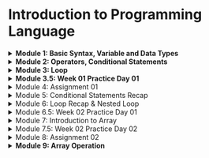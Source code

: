 # Introduction to Programming Language

<details>
<summary> <b> Module 1: Basic Syntax, Variable and Data Types </b> </summary>

We will be start our programming journey with C programming language.

- In 1972, Dennis Ritchie at Bell Labs developed C programming language. 

### What is header file?
A header file is like a calculator through which we can calculate anything. In C programming language, we can use header file to use any function.

<details>
<summary>First C Program</summary>

```c
#include <stdio.h>

int main() {
    printf("Hello World");
    return 0;
}
```
</details>

- Run Windows PowerShell Terminal

```terminal
gcc 01_Hello_World.c -o 01_Hello_World
./01_Hello_World
```

- Output

```terminal
Hello World
```

stdio.h -> standard input output header file
std -> standard
io -> input output

<details>
<summary> Two types of function in C programming language </summary>

```
1. User defined function
2. Library function
```

| main function         | printf function                     |
| --------------------- | ----------------------------------- |
| User defined function | Library function/ built in function |

</details>

In C programming language, we can use printf function to print anything on the screen.

```c
    printf("Hello World");
```

<details>

<summary>  How to comment in C programming language? </summary>
1. 
```c
    // This is a single line comment
    /* This is a multi line comment */
```

</details>

<details>
<summary> Now we will learn about some special characters in C programming language. </summary>

```
/n -> new line
/t -> tab
\\ -> backslash
\" -> double quote
\' -> single quote
```

```c
    printf("Hello World\n");
    printf("Hello\tWorld\n");
    printf("Hello\\World\n");
    printf("Hello\"World\n");
    printf("Hello\'World\n");
```
Output:
```terminal
Hello World
Hello   World
Hello\World
Hello"World
Hello'World
```

</details>

Also we cannot print percentage sign using printf function. To print percentage sign, we have to use double percentage sign.

```c
    printf("Hello %% World");
```

<details>
<summary>Variables and Data Types </summary>

### What is variable?

- Variable is a container which can store data.

### What is data type?

- Data type is a type of data which can be stored in a variable.

Now we will learn about some data types in C programming language.

| Data Type | Size (in bytes) | Format Specifier | Example |
| --------- | --------------- | ---------------- | ------- |
| int       | 4               | %d               | 10      |
| float     | 4               | %f               | 10.5    |
| char      | 1               | %c               | 'A'     |

Now we will learn about bool data type. To use bool data type, we have to use stdbool.h header file.

```c
#include <stdio.h>
#include <stdbool.h>

int main() {
    bool x = true;
    printf("%d", x);
    return 0;
}
```

Output:
```terminal
1
```

Here are some rules to declare a variable in C programming language.

1. Variable names must begin with a letter or underscore.

:white_check_mark: ridoy
:white_check_mark: _ridoy
:x: 123ridoy
:x: @ridoy

2. Variable name must contain letter, digits or underscore.

:white_check_mark: ridoy123
:white_check_mark: ridoy_123
:x: ridoy 123
:x: ridoy,programmer

3. Keywords cannot be used as variable name.

:x: int
:x: float
:x: char

 
<b> [ Look carefully ] </b>

```c
#include<stdio.h>
int main()
{
    int radius = 10, height = 20;
    float pi = 3.1416;
    char name = 'A';
    char test = 'Hello World';
    printf("Radius = %d\n", radius);
    printf("Height = %d\n", height);
    printf("Pi = %f\n", pi);
    printf("Pi = %.2f\n", pi);
    printf("Pi = %.4f\n", pi);
    printf("Pi = %.6f\n", pi);
    printf("Name = %c\n", name);
    printf("Test = %c\n", test);
    return 0;
}
```

Output:

```terminal
Radius = 10
Height = 20
Pi = 3.141600
Pi = 3.14
Pi = 3.1416
Pi = 3.141600
Name = A
Test = d
```
</details>

<details>
<summary> How to take input in C programming language? </summary>

```c
#include <stdio.h>
int main() 
{
    int x;
    float y, z;
    scanf("%d", &x); //single input
    scanf("%f %f", &y, &z); //multiple input
    printf("%d", x); //single output 
    printf("%f %f", y, z); //multiple output
    return 0;
}
```

scanf function is used to take input in C programming language. 
- &x is used to take input in x variable.
- & is called address of operator.
- &x means address of x variable.
- %d is used to take integer input.

Problem: Your math mark is 80% and physics mark is 90%. Now you have to calculate the average of your math and physics mark. Print the average mark on the screen. Also show individual mark on the screen with percentage sign.

- Method 1:

```c
#include <stdio.h>
int main() 
{
    float math, physics, average;
    scanf("%f%% %f%%", &math, &physics);
    average = (math + physics) / 2;
    printf("Math = %.2f%%\nPhysics = %.2f%%\nAverage = %.2f%%\n", math, physics, average);
    return 0;
}
```

- Method 2:

```c
#include <stdio.h>
int main() 
{
    float math, physics, average;
    char percentage = '%';
    scanf("%f%c %f%c", &math, &percentage, &physics, &percentage);
    average = (math + physics) / 2;
    printf("Math = %.2f%c\nPhysics = %.2f%c\nAverage = %.2f%c\n", math, percentage, physics, percentage, average, percentage);
    return 0;
}
```

</details>

<details>
<summary> Data Types Limitations in C programming language </summary>

1 gb = 1024 mb
1 mb = 1024 kb
1 kb = 1024 byte
1 byte = 8 bits
1 bit = 0 or 1

| Data Type | Size (in bytes) | Format Specifier | Data Limitation |
| --------- | --------------- | ---------------- | --------------- |
| int       | 4               | %d               | -2147483648 to 2147483647 |
| float     | 4               | %f               | 6 decimal places |
| char      | 1               | %c               | 1 character |
| bool      | 1               | %d               | 0 or 1 |
| long long | 8               | %lld             | -9223372036854775808 to 9223372036854775807 |
| double    | 8               | %lf              | 15 decimal places |

```math
 ^n - 1
```
We can use this formula to calculate the data limitation of any data type.

int 4 byte = 32 bits

```math
\begin{align*}
(2^32) - 1 = 4294967295 \\
4294967295 / 2 = 2147483647 \\
\end{align*}
```

- Others way to find the data limitation without using formula.

```c
#include <stdio.h>
#include <limits.h>
#include <float.h>

int main() {
    printf("int = %d to %d\n", INT_MIN, INT_MAX);
    printf("float = %f to %f\n", FLT_MIN, FLT_MAX);
    return 0;
}
```
</details>
</details>


<details>
<summary> <b> Module 2: Operators, Conditional Statements </b> </summary>

<details>
<summary> Operators </summary>

### What is operator?

- Operator is a symbol which is used to perform some operations.

### Types of operators

1. Arithmetic operator
2. Relational operator
3. Logical operator

4. Assignment operator
5. Bitwise operator
6. Increment and decrement operator

### Arithmetic operator

| Operator | Description | Example |
| -------- | ----------- | ------- |
| +        | Addition    | 10 + 5 = 15 |
| -        | Subtraction | 10 - 5 = 5 |
| *        | Multiplication | 10 * 5 = 50 |
| /        | Division | 10 / 5 = 2 |
| %        | Modulus | 10 % 5 = 0 |


### Relational operator

| Operator | Description | Example | Explanation |
| -------- | ----------- | ------- | ----------- |
| ==       | Equal to    | 10 == 5 = false | 10 == 5 means 10 is equal to 5 = false |
| !=       | Not equal to | 10 != 5 = true | 10 != 5 means 10 is not equal to 5 = true |
| >        | Greater than | 10 > 5 = true | 10 > 5 means 10 is greater than 5 = true |
| <        | Less than | 10 < 5 = false | 10 < 5 means 10 is less than 5 = false |
| >=       | Greater than or equal to | 10 >= 5 = true | 10 >= 5 means 10 > 5 or 10 == 5 = true |
| <=       | Less than or equal to | 10 <= 5 = false | 10 <= 5 means 10 < 5 or 10 == 5 = false |

### Logical operator

| Operator | Description | Example |
| -------- | ----------- | ------- |
| &&       | Logical AND | (a>b) && (a>c) |
| \|\|     | Logical OR | (a>b) \|\| (a>c) |
| !        | Logical NOT | !(a>b) |

</details>

<details>
<summary> Conditional Statements </summary>

### What is conditional statement?

- Conditional statement is a statement which is used to perform some operations based on some conditions.

- If Else Statement Syntax:

```c
if(condition) {
    // code
}
else {
    // code
}
```

If Else if Statement Syntax:

```c
if(condition) {
    // code
}
else if(condition) {
    // code
}
else {
    // code
}
```
</details>

<details>
<summary> Nested If Else Statement </summary>

- Nested If Else means If Else inside If Else.

```c
if(condition) {
    if(condition) {
        // code
    }
    else {
        // code
    }
}
else {
    if(condition) {
        // code
    }
    else {
        // code
    }
}
```
</details>
</details>


<details>
<summary> <b> Module 3: Loop </b> </summary>

<details>
<summary> What is loop? </summary>

- Loop is a statement which is used to execute a block of code repeatedly.

### Types of loop

1. For loop
2. While loop
3. Do while loop

</details>

<details>
<summary> For loop </summary>

- For loop is a loop which is used to execute a block of code repeatedly based on some conditions.

- For loop Syntax:

```c
for(initialization; condition; increment/decrement) {
    // code
}
```

Example:

```c
#include <stdio.h>
int main()
{
    for(int i = 1; i <= 10; i = i + 1) {
        printf("Print %d\n", i);
    }
    return 0;
}

```

Now we will be explain this code step by step.

```c
for(int i = 1; i <= 5; i = i + 1) {
    printf("Print %d\n", i);
}
```

| for(int i = 1; | i <= 5;  | i = i + 1)  |
| -------------- | --------  | ---------- |
| initialization | condition | increment  |

For loop works in 3 steps.

|First loop| Second loop | Third loop | Fourth loop | Fifth loop | Sixth loop |
| -------- | ----------- | ---------- | ----------- | ---------- | ---------- |
| 1️⃣ Initialization: int i = 1<br>2️⃣ Condition Check: i <= 5 (true)<br>3️⃣Print: Print 1 | 1️⃣ Increment: i = i + 1 (i = 1 + 1 = 2)<br>2️⃣ Condition Check: i <= 5 (true)<br>3️⃣ Print: Print 2 | 1️⃣ Increment: i = i + 1 (i = 2 + 1 = 3)<br>2️⃣ Condition Check: i <= 5 (true)<br>3️⃣ Print: Print 3 | 1️⃣ Increment: i = i + 1 (i = 3 + 1 = 4)<br>2️⃣ Condition Check: i <= 5 (true)<br>3️⃣ Print: Print 4 | 1️⃣ Increment: i = i + 1 (i = 4 + 1 = 5)<br>2️⃣ Condition Check: i <= 5 (true)<br>3️⃣ Print: Print 5 | 1️⃣ Increment: i = i + 1 (i = 5 + 1 = 6)<br>2️⃣ Condition Check: i <= 5 (false)<br>3️⃣ Exit from the loop |

```terminal
Print 1
Print 2
Print 3
Print 4
Print 5
```
</details>

<details>
<summary> Loop With Condition </summary>

### Write a C program to print all the even and odd numbers numbers from 1 to 10.

| Input | Output |
| ----- | ------ |
|       | 1 - Odd Number<br>2 - Even Number<br>3 - Odd Number<br>4 - Even Number<br>5 - Odd Number<br>6 - Even Number<br>7 - Odd Number<br>8 - Even Number<br>9 - Odd Number<br>10 - Even Number |

```c
#include <stdio.h>
int main()
{
    for(int i = 1; i <= 10; i = i + 1) {
        if(i % 2 == 0) {
            printf("%d - Even Number\n", i);
        }
        else {
            printf("%d - Odd Number\n", i);
        }
    }
    return 0;
}
```

Explanation:

```c

for(int i = 1; i <= 10; i = i + 1) {
    if(i % 2 == 0) {
        printf("%d - Even Number\n", i);
    }
    else {
        printf("%d - Odd Number\n", i);
    }
}
```

|First loop| Second loop | Third loop | Fourth loop | Fifth loop | Sixth loop | Seventh loop | Eighth loop | Ninth loop | Tenth loop |
| -------- | ----------- | ---------- | ----------- | ---------- | ---------- | ------------ | ----------- | ---------- | ---------- |
| 1️⃣ Initialization: int i=1<br>2️⃣ Condition Check: i<=10(true)<br>3️⃣ Condition Check: i%2==0(false)<br>4️⃣ Print: Print 1 - Odd Number | 1️⃣ Increment: i=i+1 (i=1+1= 2)<br>2️⃣ Condition Check: i<=10(true)<br>3️⃣ Condition Check: i%2==0(true)<br>4️⃣ Print: Print 2 - Even Number | 1️⃣ Increment: i=i+1 (i=2+1= 3)<br>2️⃣ Condition Check: i<=10(true)<br>3️⃣ Condition Check: i%2==0(false)<br>4️⃣ Print: Print 3 - Odd Number | 1️⃣ Increment: i=i+1 (i=3+1= 4)<br>2️⃣ Condition Check: i<=10(true)<br>3️⃣ Condition Check: i%2==0(true)<br>4️⃣ Print: Print 4 - Even Number | 1️⃣ Increment: i=i+1 (i=4+1= 5)<br>2️⃣ Condition Check: i<=10(true)<br>3️⃣ Condition Check: i%2==0(false)<br>4️⃣ Print: Print 5 - Odd Number | 1️⃣ Increment: i=i+1 (i=5+1= 6)<br>2️⃣ Condition Check: i<=10(true)<br>3️⃣ Condition Check: i%2==0(true)<br>4️⃣ Print: Print 6 - Even Number | 1️⃣ Increment: i=i+1 (i=6+1= 7)<br>2️⃣ Condition Check: i<=10(true)<br>3️⃣ Condition Check: i%2==0(false)<br>4️⃣ Print: Print 7 - Odd Number | 1️⃣ Increment: i=i+1 (i=7+1= 8)<br>2️⃣ Condition Check: i<=10(true)<br>3️⃣ Condition Check: i%2==0(true)<br>4️⃣ Print: Print 8 - Even Number | 1️⃣ Increment: i=i+1 (i=8+1= 9)<br>2️⃣ Condition Check: i<=10(true)<br>3️⃣ Condition Check: i%2==0(false)<br>4️⃣ Print: Print 9 - Odd Number | 1️⃣ Increment: i=i+1 (i=9+1= 10)<br>2️⃣ Condition Check: i<=10(true)<br>3️⃣ Condition Check: i%2==0(true)<br>4️⃣ Print: Print 10 - Even Number |

</details>

<details>
<summary> Break Statement </summary>

- Break statement is used to exit from the loop.

Examples: ( Check the difference between these two codes )

```c
#include <stdio.h>

int main()
{
    for(int i = 1; i <= 5; i = i + 1) {
        if(i == 3) {
            break;
        }
        printf("%d\n", i);
    }
    return 0;
}
```

Output:

```terminal
1
2
```

```c
#include <stdio.h>

int main()
{
    for(int i = 1; i <= 5; i = i + 1) {
        printf("%d\n", i);
        if(i == 3) {
            break;
        }
    }
    return 0;
}
```

Output:

```terminal
1
2
3
```
</details>

<details>
<summary> Continue Statement </summary>

- Continue statement is used to skip the current iteration.

Example:

```c
#include <stdio.h>

int main()
{
    for(int i = 1; i <= 5; i = i + 1) {
        if(i == 3) {
            continue;
        }
        printf("%d\n", i);
    }
    return 0;
}
```

Output:

```terminal
1
2
4
5
```
</details>

<details>
<summary> While loop </summary>

- While loop is a loop which is used to execute a block of code repeatedly based on some conditions.

- While loop Syntax:

```c
while(condition) {
    //code
}
```

Example:

```c
#include <stdio.h>

int main()
{
    int i = 1;
    while(i <= 5) {
        printf("%d\n", i);
        i = i + 1;
    }
    return 0;
}
```

Output:

```terminal
1
2
3
4
5
```

|while(i <= 5)| i = i + 1 |printf("%d\n", i)|
|-------------|-----------|------------------|
|condition check|increment|print|

|First loop| Second loop | Third loop | Fourth loop | Fifth loop | Sixth loop |
| -------- | ----------- | ---------- | ----------- | ---------- | ---------- |
| 1️⃣ Condition Check: i <= 5 (true)<br>2️⃣ Print: 1 | 1️⃣ Increment: i = i + 1 (i = 1 + 1 = 2)<br>2️⃣ Condition Check: i <= 5 (true)<br>3️⃣ Print: 2 | 1️⃣ Increment: i = i + 1 (i = 2 + 1 = 3)<br>2️⃣ Condition Check: i <= 5 (true)<br>3️⃣ Print: 3 | 1️⃣ Increment: i = i + 1 (i = 3 + 1 = 4)<br>2️⃣ Condition Check: i <= 5 (true)<br>3️⃣ Print: 4 | 1️⃣ Increment: i = i + 1 (i = 4 + 1 = 5)<br>2️⃣ Condition Check: i <= 5 (true)<br>3️⃣ Print: 5 | 1️⃣ Increment: i = i + 1 (i = 5 + 1 = 6)<br>2️⃣ Condition Check: i <= 5 (false)<br>3️⃣ Exit from the loop |

</details>

<details>
<summary> Do while loop </summary>

- Do while loop is a loop which is used to execute a block of code repeatedly based on some conditions.

- Do while loop Syntax:

```c
do {
    //code
} while(condition);
```

Example:

```c
#include <stdio.h>

int main()
{
    int i = 1;
    do {
        printf("%d\n", i);
        i = i + 1;
    } while(i <= 5);
    return 0;
}
```

Output:

```terminal
1
2
3
4
5
```
| First loop | Second loop | Third loop | Fourth loop | Fifth loop | Sixth loop |
| ---------- | ----------- | ---------- | ----------- | ---------- | ---------- |
| 1️⃣ Print: 1<br>2️⃣ Increment: i = i + 1 (i = 1 + 1 = 2)<br>3️⃣ Condition Check: i <= 5 (true) | 1️⃣ Print: 2<br>2️⃣ Increment: i = i + 1 (i = 2 + 1 = 3)<br>3️⃣ Condition Check: i <= 5 (true) | 1️⃣ Print: 3<br>2️⃣ Increment: i = i + 1 (i = 3 + 1 = 4)<br>3️⃣ Condition Check: i <= 5 (true) | 1️⃣ Print: 4<br>2️⃣ Increment: i = i + 1 (i = 4 + 1 = 5)<br>3️⃣ Condition Check: i <= 5 (true) | 1️⃣ Print: 5<br>2️⃣ Increment: i = i + 1 (i = 5 + 1 = 6)<br>3️⃣ Condition Check: i <= 5 (false) | 1️⃣ Exit from the loop |

</details>
</details>

<details>
<summary> <b> Module 3.5: Week 01 Practice Day 01 </b> </summary>

<details>
<summary> I Love Practice </summary>

I know that you're loving practice days! So this task is for you. You need to print "<b>I Love Practice</b>" without the quotation marks. I know that you can do it!

<b> Input Format </b>

- There is no input in this problem

<b> Output Format </b>

- Output "I Love Practice"

Sample Output 0

```terminal
I Love Practice
```
</details>

<details>
<summary> Sum of Two Numbers </summary>

Take two integers <b>A</b> and <b>B</b> as input and output their summation.

<b>Input Format</b>

- You will be given A and B separated by a space.

<b> Constraints </b>

1. -10^9 <= A,B <= 10^9

<b>Output Format</b>

- Output their summation

<b>Sample Input 0</b>

```terminal
2 3
```

<b>Sample Output 0</b>

```terminal
5
```

<b>Sample Input 1</b>

```terminal
-10 5
```

<b>Sample Output 1</b>

```terminal
-5
```
</details>

<details>
<summary> N Times </summary>

I know and you also know that you love practice day so much. So this task is for you. You will be given a positive integer <b>N</b>, you need to print "<b>I Love Practice</b>" N times.

Here positive integer means those integers that are greater than 0.

<b>Input Format</b>

- You will be given a positive integer <b>N</b>.

<b>Constraints</b>

- 1 <= N <= 1000

<b>Output Format</b>

- Output "I Love Practice" N times. Don't forget to put a new line after every line.

Sample Input 0

```terminal
5
```

Sample Output 0

```terminal
I Love Practice
I Love Practice
I Love Practice
I Love Practice
I Love Practice
```
</details>

<details>
<summary> Variable </summary>

You've learned about variables, right? Now its time to practice them. You need to take an integer A, a very big integer B, a floating value C and a character D as input and output them serially.

<b>Input Format</b>

- First line will contain A
- Second line will contain B
- Third line will contain C
- Fourth line will contain D

<b>Constraints</b>

1. -10^9 <= A <= 10^9
2. -10^18 <= B <= 10^18
3. -10^9 <= C <= 10^9

<b>Output Format</b>

- Output them serially and put a new line after each value. Output the floating value 2 points after decimal.

<b>Sample Input 0</b>
    
```terminal
100
1234567891234567
23.5675
A
```

<b>Sample Output 0</b>

```terminal
100
1234567891234567
23.57
A
```

<detais>
<summary> Divisible By 5 or Not </summary>

You will be given a positive integer <b>N</b>, you need to print from <b>1</b> to <b>N</b> and besides the value, print <b>Yes</b> or <b>No</b>. Print <b>Yes</b> if the value is divisible by 5 and print <b>No</b> otherwise.

<b>Input Format</b>

- Input will contain a positive integer N.

<b>Constraints</b>

1. 1 <= N <= 1000

<b>Output Format</b>

- Output as mentioned in the question. See the sample input output for more clarifications. Put a new line after every line.

<b>Sample Input 0</b>

```terminal
10
```
<b> Sample Output 0 </b>

```terminal
1 No
2 No
3 No
4 No
5 Yes
6 No
7 No
8 No
9 No
10 Yes
```

<b>Sample Input 1</b>

```terminal
5
```

<b>Sample Output 1</b>

```terminal
1 No
2 No
3 No
4 No
5 Yes
```
</details>

<detais>
<summary> Input Output Stream & Buffer </summary>

- Input stream is a stream which is used to take input from the user. Also known as standard input stream.

Here is the syntax of input stream:

```c
scanf("%d", &x);
```

- Output stream is a stream which is used to print output on the screen. Also known as standard output stream.

Here is the syntax of output stream:

```c
printf("%d", x);
```

- Buffer is a temporary storage area which is used to store data temporarily.
</details>

<details>
<summary> Module 4: Assignment 01 </summary>

<details>
<summary> Problem 1: Print It </summary>

Welcome to the "Panta Vat" assignment. In this task you just need to print the following lines as it is.

```terminal
Hello, world! I am learning C programming language. ^_^

Programming is fun and challenging. /\/\/\

I want to give my 100% dedication to learn!	I will succeed one day.
```
<b>Note</b>: Here you will see 4 spaces in the last line which is a tab, you need to print a tab there.

<b>Input Format</b>

- There is no input

<b>Output Format</b>

- Output the lines.

<b>Sample Output 0</b>

```terminal
Hello, world! I am learning C programming language. ^_^
Programming is fun and challenging. /\/\/\
I want to give my 100% dedication to learn!    I will succeed one day.
```

</details>

<details>
<summary> Problem 2: Multiply </summary>

You will be given two integers <b>A</b> and <b>B</b>. You need to give output their multiplication.

<b>Input Format</b>

- Input will contain <b>A</b> and <b>B</b>

<b>Constraints</b>

- -10^9 <= A,B <= 10^9

<b>Output Format</b>

- Output their multiplication

<b>Sample Input 0</b>

```terminal
10 50
```

<b>Sample Output 0</b>

```terminal
500
```
</details>

<details>
<summary> Problem 3: Divisible</summary>

You will be given a non-negative integer <b>N</b>, you need to tell if this number is divisible by 3 or not. If it is divisible by 3 output <b>"YES"</b> otherwise output <b>"NO"</b> without the quotation mark.

<b>Input Format</b>

- Input will contain <b>N</b>

<b>Constraints</b>

- 0 <= N <= 10^9

<b>Output Format</b>

Output "<b>YES</b>" or "<b>NO</b>" without the quotation mark according to the question.

<b>Sample Input 0</b>

```terminal
33
```

<b>Sample Output 0</b>

```terminal
YES
```

</details>

<details>
<summary> Problem 4: Divisible By Two Numbers </summary>

You will be given a non-negative integer N, you need to print all numbers from 1 to N that are divisible by both 3 and 7.

<b> Input Format </b>

- Input will contain N.

<b>Constraints</b>

- 21 <= N <= 10000

<b>Output Format</b>

- Output all numbers from 1 to N that are divisible by both 3 and 7. Don't forget to print a new line after every number.

<b>Sample Input 0</b>

```terminal
30
```

<b>Sample Output 0</b>

```terminal
21
```

</details>

<details>
<summary> Problem 5: Shopping </summary>

<b>Alisa</b> and you have gone out for shopping, and Alisa wants to buy a new pair of <b>shoes</b> for Eid. She has enough money to buy anything. However, Alisa will only buy shoes if you also buy a pair. And you will buy a pair of shoes if you can buy a Punjabi. That means, everything is depending on the Punjabi.

You have decided that you will buy a <b>Punjabi</b> only if you have more than <b>1000</b> Taka. After purchasing the Punjabi the amount of your money will be reduced by 1000. Suppose you have 1600 taka with you, after buying the Punjabi you will have 600 taka left with you.

Then you will only buy shoes if you have <b>500</b> Taka or more left with you. That means, if you can't buy your Punjabi you can't buy shoes.

Now if I inform you the amount <b>N</b> Taka that your mother will give you, can you tell me what will happen next?

- If you buy a punjabi print "<b>I will buy Punjabi</b>".

- If you buy a pair of shoes print "<b>I will buy new shoes</b>"

- If Alisa buy a pair of shoes print "<b>Alisa will buy new shoes</b>"

- If no one can buy anything print "<b>Bad luck!</b>"

<b>Note</b>: Don't forget to print new line after every line you print.

<b>Input Format</b>

- Input will contain a non-negative integer N.

<b>Constraints</b>

- 1 <= N <= 2^31

<b>Output Format</b>

- Output the events that will happen as asked in the question.

<b>Sample Input 0</b>
```terminal
1000
```

<b>Sample Output 0</b>

```terminal
Bad luck!
```

<b>Sample Input 1</b>

```terminal
1450
```

<b>Sample Output 1</b>

```terminal
I will buy Punjabi
```

<b>Sample Input 2</b>

```terminal
1500
```

<b>Sample Output 2</b>

```terminal
I will buy Punjabi
I will buy new shoes
Alisa will buy new shoes
```

</details>
</details>

<details>
<summary> Module 5: Conditional Statements Recap </summary> 

<details>
<summary> Practice Problems</summary> 

1. [I. Welcome for you with Conditions ](https://codeforces.com/group/MWSDmqGsZm/contest/219158/problem/I) 

2. [J. Multiples](https://codeforces.com/group/MWSDmqGsZm/contest/219158/problem/J) 

3. [N. Char](https://codeforces.com/group/MWSDmqGsZm/contest/219158/problem/N) 

4. [P. First digit !](https://codeforces.com/group/MWSDmqGsZm/contest/219158/problem/P) 

5. [M. Capital or Small or Digit](https://codeforces.com/group/MWSDmqGsZm/contest/219158/problem/M) 

6. [K. Max and Min](https://codeforces.com/group/MWSDmqGsZm/contest/219158/problem/K)

7. [V. Comparison](https://codeforces.com/group/MWSDmqGsZm/contest/219158/problem/V)

8. [R. Age in Days](https://codeforces.com/group/MWSDmqGsZm/contest/219158/problem/R)

9. [S. Sum of Consecutive Odd Numbers](https://codeforces.com/group/MWSDmqGsZm/contest/219158/problem/S)

</details>
</details>

<details>
<summary> Module 6: Loop Recap & Nested Loop </summary>

<details>
<summary> Practice Problems </summary>

1. [B. Even Numbers](https://codeforces.com/group/MWSDmqGsZm/contest/219432/problem/B)
2. [C. Even, Odd, Positive and Negative](https://codeforces.com/group/MWSDmqGsZm/contest/219432/problem/C)
3. [D. Fixed Password (EOF)](https://codeforces.com/group/MWSDmqGsZm/contest/219432/problem/D) 
4. [E. Max](https://codeforces.com/group/MWSDmqGsZm/contest/219432/problem/E)
5. [F. Multiplication table](https://codeforces.com/group/MWSDmqGsZm/contest/219432/problem/F)
6. [Q. Digits](https://codeforces.com/group/MWSDmqGsZm/contest/219432/problem/Q)

</details>

<details>
<summary> Increment Decrement Operator </summary>

i++     post increment

++i     pre increment

i--     post decrement

--i     pre decrement


- See difference between post increment and pre increment using for loop
    
```c
#include<stdio.h>
int main()
{
    int i=10,j=10,k=10,l=10;
    int w=i++;   //w=10,i=11 because first i is assigned to w then i is incremented
    int x=++j;   //x=11,j=11 because first j is incremented then assigned to x
    int y=k--;   //y=10,k=9 because first k is assigned to y then k is decremented
    int z=--l;   //z=9,l=9 because first l is decremented then assigned to z
    printf("w-%d\ni-%d\nx-%d\nj-%d\ny-%d\nk-%d\nz-%d\nl-%d\n",w,i,x,j,y,k,z,l);
    return 0;
}
```
</details>

<details>
<summary> How to take n number of inputs using loop </summary>

```c
include<stdio.h>
int main()
{
    //first we will take the value of n for how many times we will take input
    int n;
    scanf("%d",&n);

    //we will use a temporary variable to take input
    int temp;
    //suppose we will take 5 inputs and count the position of the input
    //so we will use a variable called count
    int count=1;
    //now we will take n number of inputs for that we will use a loop
    for(int i=0;i<=n;i++)
    //inside the loop we will take input and store it in temp variable
       {
        scanf("%d",&temp);
        //now we will print the input with its position
        printf("The %dth number is %d\n",count,temp);
        //now we will increment the count variable
        count++;
        }
    return 0;
}
```

Output:

```terminal
5  
1 2 4 -3 4
The 1th number is 1
The 2th number is 2
The 3th number is 4
The 4th number is -3
The 5th number is 4
```

</details>

<details>
<summary> EOF : End of File </summary>

- The "EOF" (End of File) is a special character that indicates the end of a file. It is used by programs to determine when they have reached the end of a file while reading or writing data. In the context of the excerpt from the README.md file, the "EOF" details indicate the end of the file or the end of the code block.

Here is an example of how to use EOF in C programming with explanation every line of code.

```c
#include <stdio.h>
int main()
{
    //first we will declare a variable to take input
    int x;

    //now we will take input until we get EOF (End of File)
    while(scanf("%d",&x)!=EOF)
    {
        //Here, we will try to match the input with 42. Because we know that the input will be 42. After that we will print "Correct" and break the loop. If we don't get 42 then we will print "Wrong" and continue the loop. 
        if(x==42)
        {
            printf("Correct\n");
            break;
        }
        else
        {
            printf("Wrong\n");
        }
    }
    
}
```
</details>

<details>
<summary> INT_MAX and INT_MIN </summary>

- INT_MAX and INT_MIN are macros that gives the maximum and minimum value of int data type respectively. These macros are defined in the <limits.h> header file.

```c
#include <stdio.h>
#include <limits.h>

int main()
{
    printf("The maximum value of int data type is %d\n", INT_MAX);
    printf("The minimum value of int data type is %d\n", INT_MIN);
    return 0;
}
```
Output:

```terminal
The maximum value of int data type is 2147483647
The minimum value of int data type is -2147483648
```
</details>

<detais>
<summ> Nested For Loop Implementation </summary>

- Nested for loop is a loop inside a loop. It is used to execute a block of code repeatedly based on some conditions.

- Nested for loop Syntax:

```c
for(initialization; condition; increment/decrement) {
    for(initialization; condition; increment/decrement) {
        // code
    }
}
```

Let's try to understand this with an example.

Suppose we want to print 1 to 10 numbers with for loop.

```c
#include <stdio.h>

int main()
{
    for(int i = 1; i <= 10; i = i + 1) {
        printf("%d\n", i);
    }
    return 0;
}
```
Output:

| 1 |
|---|
| 2 <br> 3 <br> 4 <br> 5 <br> 6 <br> 7 <br> 8 <br> 9 <br> 10 |

Now, you want to print 1 to 10 numbers 5 times. So, you need to use nested for loop.

```c
#include <stdio.h>

int main()
{
    for(int i = 1; i <= 5; i = i + 1) {
        for(int j = 1; j <= 10; j = j + 1) {
            printf("%d\n", j);
        }
        printf("\n");
    }
    return 0;
}
```
Output:

| 1 <br> 2 <br> 3 <br> 4 <br> 5 <br> 6 <br> 7 <br> 8 <br> 9 <br> 10 |
|---|
| 1 <br> 2 <br> 3 <br> 4 <br> 5 <br> 6 <br> 7 <br> 8 <br> 9 <br> 10 |
| 1 <br> 2 <br> 3 <br> 4 <br> 5 <br> 6 <br> 7 <br> 8 <br> 9 <br> 10 |
| 1 <br> 2 <br> 3 <br> 4 <br> 5 <br> 6 <br> 7 <br> 8 <br> 9 <br> 10 |
| 1 <br> 2 <br> 3 <br> 4 <br> 5 <br> 6 <br> 7 <br> 8 <br> 9 <br> 10 |

</details>
</details>

<details>
<summary> Module 6.5: Week 02 Practice Day 01 </summary>

<details>
<summary> Practice Problems </summary>

1. [C. Next Alphabet](https://codeforces.com/group/MWSDmqGsZm/contest/326175/problem/C)

2. [D. Ali Baba and Puzzles](https://codeforces.com/group/MWSDmqGsZm/contest/326175/problem/D)

3. [K. Divisors](https://codeforces.com/group/MWSDmqGsZm/contest/219432/problem/K)

4. [A. Timon and Pumbaa](https://codeforces.com/group/MWSDmqGsZm/contest/326907/problem/A)

5. [I. Lucky Numbers](https://codeforces.com/group/MWSDmqGsZm/contest/326175/problem/I)

6. [G. Katryoshka](https://codeforces.com/group/MWSDmqGsZm/contest/326175/problem/G)

</details>

<details>
<summary> Ascending order/Descending order </summary>

- Ascending order means smallest to largest. Descending order means largest to smallest.
</details>
</details>

<details>
<summary> Module 7: Introduction to Array </summary>

<details>
<summary> What is Array? </summary>

- An array is a collection of items stored at contiguous memory locations. The idea is to store multiple items of the same type together. This makes it easier to calculate the position of each element by simply adding an offset to a base value, i.e., the memory location of the first element of the array (generally denoted by the name of the array).

Array syntax:

```c
data_type array_name[array_size];
```

Example with different data types:

```c
int arr[5]; // integer array; it means you can store 5 integer values in this array.
float arr[5]; // float array; it means you can store 5 float values in this array.
char arr[5]; // character array; it means you can store 5 character values in this array.
```
</details>

<details>
<summary> Accessing An Array </summary>

```c
int arr[5];
```


|   | int | int | int | int | int |
|---|-----|-----|-----|-----|-----|
| index | 0 | 1 | 2 | 3 | 4 |
| variable | arr[0] | arr[1] | arr[2] | arr[3] | arr[4] |
| memory address example | 1000 | 1004 | 1008 | 1012 | 1016 |

- arr[0] = 1000 + 0 = 1000
- arr[1] = 1000 + 4 = 1004
- arr[2] = 1000 + (4 * 2) = 1008
- arr[3] = 1000 + (4 * 3) = 1012
- arr[4] = 1000 + (4 * 4) = 1016

```math
\begin{align}
arr[i] = base address + (size of data type * i) \\
\end{align}
```

</details>

<details>
<summary> Array Input and Output </summary>

- Array Input:

```c
#include <stdio.h>
int ar[5]; //size of the array is 5
int main()
{
    for(int i=0;i<5;i++)
    {
        scanf("%d",&ar[i]);
    }
    return 0;
}
```
| 10 | 20 | 30 | 40 | 50 |
|----|----|----|----|----|
| ar[0] | ar[1] | ar[2] | ar[3] | ar[4] |

- Array Output:

| 10 | 20 | 30 | 40 | 50 |
|----|----|----|----|----|
| ar[0] | ar[1] | ar[2] | ar[3] | ar[4] |

```c
#include <stdio.h>
int ar[5]; //size of the array is 5
int main()
{
    for(int i=0;i<5;i++)
    {
        printf("%d\n",ar[i]);
    }
    return 0;
}
```
</details>


<details>
<summary>Now we will see how to work with array.</summary>

```c
#include<stdio.h>
int main()
{
    int arr[3]; // arr[3] means array of 3 elements
    // arr[0], arr[1], arr[2]
    arr[0] = 10; // 10 is assigned to arr[0]
    arr[1] = 20; // 20 is assigned to arr[1]
    arr[2] = 30; // 30 is assigned to arr[2]

    printf("%d %d %d\n", arr[0], arr[1], arr[2]);
    // By using printf() function we can print the values of the array elements
    return 0;
}
```

Output:

```terminal

10 20 30
```
</details>

<details> 
<summary> Array Initialization </summary>

- Array Initialization is a process of assigning values to an array.

- There are two ways to initialize an array.

1. At the time of declaration

```c
int arr[3] = {10, 20, 30};
```

2. After declaration

```c
int arr[3];
arr[0] = 10;
arr[1] = 20;
arr[2] = 30;
```

</details>

<details>
<summary>Printing Reverse Array</summary>


| | 10 | 20 | 30 | 40 | 50 |
|---|----|----|----|----|----|
| index | 0 | 1 | 2 | 3 | 4 |

Reverse array:

| | 50 | 40 | 30 | 20 | 10 |
|---|----|----|----|----|----|
| index | 4 | 3 | 2 | 1 | 0 |

```c
#include<stdio.h>
int main()
{
    int arr[5] = {10, 20, 30, 40, 50};
    for(int i = 4; i >= 0; i = i - 1) {
        printf("%d\n", arr[i]);
    }
    return 0;
}
```

</details>

<details>
<summary> Sum of an Array </summary>

```c
#include<stdio.h>
int main()
{
    int arr[5] = {10, 20, 30, 40, 50};
    int sum = 0;
    for(int i = 0; i < 5; i = i + 1) {
        sum = sum + arr[i];
    }
    printf("%d\n", sum);
    return 0;
}
```
</details>
</details>

<details>
<summary> Module 7.5: Week 02 Practice Day 02 </summary>

<details>
<summary> Practice Problems </summary>

1. [ A. Summation](https://codeforces.com/group/MWSDmqGsZm/contest/219774/problem/A)

2. [B. Searching](https://codeforces.com/group/MWSDmqGsZm/contest/219774/problem/B)

3. [C. Replacement](https://codeforces.com/group/MWSDmqGsZm/contest/219774/problem/C)

4. [D. Positions in array](https://codeforces.com/group/MWSDmqGsZm/contest/219774/problem/D)

5. [E. Lowest Number](https://codeforces.com/group/MWSDmqGsZm/contest/219774/problem/E)

6. [F. Reversing](https://codeforces.com/group/MWSDmqGsZm/contest/219774/problem/F)

</details>
</details>

<details>
<summary> Module 8: Assignment 02 </summary>

<details>
<summary>Problems</summary>

<details>
<summary> Problem 1: Say It </summary>

<b> Problem Statement </b>

You will be given a positive integer <b> N </b>. You need to print "<b>I Want More Assignments</b>" <b>N</b> times without the quotation mark. Also print from <b>1 to N</b> with it. See the sample input output for more clarifications.

<b> Input Format </b>

- Input will contain only <b>N</b>.

<b> Constraints </b>

1. 1 <= N <= 10^5

<b> Output Format </b>

- Output "<b>I Want More Assignments</b>" <b>N</b> times along with <b>1 to N</b> and don't forget to print new line after it.

<b> Sample Input 0 </b>

```terminal
5
```
<b> Sample Output 0 </b>

```terminal
1. I Want More Assignments
2. I Want More Assignments
3. I Want More Assignments
4. I Want More Assignments
5. I Want More Assignments
```
</details>

<details>
<summary> Problem 2: Is It a Challenge? </summary>

<b> Problem Statement </b>

You will be given an integer <b>N</b>. If <b>N</b> is a positive number then print from <b>1 to N</b>, otherwise print from <b>N to 0</b>.

<b>Note</b>: A positive number is a number that is strictly greater than 0.

<b> Input Format </b>

- Input will contain only <b>N</b>.

<b> Constraints </b>

1. -10^5 <= N <= 10^5

<b> Output Format </b>

- Output as asked in the question and don't forget to put a <b>space</b> between the values.

<b> Sample Input 0 </b>

```terminal
5
```

<b> Sample Output 0 </b>

```terminal
1 2 3 4 5
```
<b> Sample Input 1 </b>

```terminal
-4
```

<b> Sample Output 1 </b>

```terminal
-4 -3 -2 -1 0
```

</details>

<details>
<summary> Problem 3: Reverse and Odd </summary>

<b> Problem Statement </b>

You will be given a positive integer <b>N</b> and an array A of size <b>N</b>. Suppose, the index starts from <b>0</b>, then you need to print all the values at <b>odd indexes</b> in <b>reverse<b> way.

<b> For example </b>

if the input is

```terminal
6
10 20 30 40 50 60
```
You need to print <b>60 40 20</b> as their indexes are <b>5 3 1</b> respectively.

<b> Input Format </b>

- First line will contain <b>N</b>.

- Second line will contain the array <b>A</b>.

<b> Constraints </b>

1. 1 <= N <= 10^5
2. 1 <= A[i] <= 1000 ; where A[i] are the values of array A.

<b> Output Format </b>

- Output the values of odd indexes in reverse way. Don't forget to put a space between two values.

<b> Sample Input 0 </b>

```terminal
5
10 20 30 40 50
```

<b> Sample Output 0 </b>

```terminal
40 20
```

<b> Sample Input 1 </b>

```terminal
6
0 1 2 3 4 5
```

<b> Sample Output 1 </b>

```terminal
5 3 1
```
</details>

<details>
<summary>Problem 4: Sum Sum</summary>

<b> Problem Statement </b>

You will be given a positive integer N and N numbers after that. You need to tell the sum of positive numbers and the sum of negative numbers separated by a space.

<b> Input Format </b>

- First line will contain N.
- Second line will contain N values named V.

<b> Constraints </b>

1. 1 <= N <= 10^5

2. -1000 <= V <= 1000

<b> Output Format </b>

- Output the sum of positive numbers first, then sum of negative numbers.

<b> Sample Input 0 </b>

```terminal
6
5 -3 9 -10 2 8
```

<b> Sample Output 0 </b>

```terminal
24 -13
```

<b> Sample Input 1 </b>

```terminal
4
1 0 -5 3
```

<b> Sample Output 1 </b>

```terminal
4 -5
```

</details>

<details>
<summary> Problem 5: Update and Print </summary>

<b> Problem Statement </b>

You will given a positive integer N and an array A of size N. Also you will be given two values X and V. You need to change the value of X'th index to V and then print the array in reverse way.

Note: Index starts from 0.

<b> Input Format </b>

- First line will contain N.
- Second line will contain the array A.
- Third line will contain X and V.

<b> Constraints </b>

1. 1 <= N <= 10^5
2. 1 <= A[i] <= 100 ; where A[i] are the values of array A.
3. 0 <= X < N
4. 1 <= V <= 100

<b> Output Format </b>

```terminal
5
10 20 30 40 50
1 100
```

<b> Sample Output 0 </b>

```terminal
50 40 30 100 10
```

<b> Explanation 0 </b>

```terminal
After updating the value of 1st index, the array will become 10 100 30 40 50.
The reverse order will be 50 40 30 100 10.
```

<b> Sample Input 1 </b>

```terminal
5
10 20 30 40 50
4 10
```

<b> Sample Output 1 </b>

```terminal
10 40 30 20 10 
```

</details>
</details>

<details>
<summary> Recapping Module 8 </summary>

- Array: It's a data structure that stores a collection of elements of the same type.

| Declaration | Accessing | Initialization |
|-------------|-----------|----------------|
| int arr[3]; | arr[0] = 10; | int arr[3] = {10, 20, 30}; |

- Contiguous memory allocation: It's a memory allocation technique in which each memory block is contiguous to each other.

| index/subscript | 0 | 1 | 2 | 3 | 4 |
|-----------------|---|---|---|---|---|
| memory address | 1000 | 1004 | 1008 | 1012 | 1016 |
| variable | arr[0] | arr[1] | arr[2] | arr[3] | arr[4] |
| data type | int | int | int | int | int |
| value | 10 | 20 | 30 | 40 | 50 |
| size | 4 bytes | 4 bytes | 4 bytes | 4 bytes | 4 bytes |

</details>

<details>
<summary> Learn use of array in different problems </summary>

```c
#include<stdio.h>
int main()
{
    
    //taking input in an array as you don't know the size of the array
    int n;
    scanf("%d",&n);
    //int arr[5]; when you know the size of the array
    int arr[n];
    //int arr[5] = {10,20,30,40,50}; when you know the size of the array and the values of the array
    for(int i=0;i<n;i++)
    {
        //taking values in the array
        scanf("%d",&arr[i]);
        //arr[i] means ith index of the array
        // arr[0] = 10; means 10 is assigned to arr[0]
        // arr[1] = 20
        // arr[2] = 30
        // arr[3] = 40
        // arr[4] = 50
        // We can also take input in this way
    }
    //printing the values of the array
    for(int i=0;i<n;i++)
    {
        printf("%d\n",arr[i]);
    }
    //also we can print the values of the array in this way
    // printf("%d %d %d %d %d\n",arr[0],arr[1],arr[2],arr[3],arr[4]);
    return 0;

}
```

- Segmentation Fault: It occurs when you try to access an invalid memory location.

- Runtime Error: It occurs when your program compiles successfully but it crashes or terminates due to some reason.

- Wrong Answer: It occurs when your program compiles successfully but it gives wrong output.

- Accepted: It occurs when your program compiles successfully and gives correct output.


1. How to show the size of an array inside a program?


```c
#include<stdio.h>
int main()
{
    int arr[5] = {10,20,30,40,50};
    printf("%d\n",sizeof(arr)/sizeof(arr[0]));
    return 0;
}
```

Output:

```terminal
5
```

2. Array Initialization values vs zero values


```c
#include<stdio.h>
int main()
{
    int arr[5] = {0,0,20,40,0};
    for(int i=0;i<5;i++)
    {
        printf("%d ",arr[i]);
    }
    return 0;
}
```

Output:

```terminal
0 0 20 40 0
```

3. Desentization of array


```c
#include<stdio.h>
int main()
{
    int arr[5] = {[2] = 20,[4] = 40};
    for(int i=0;i<5;i++)
    {
        printf("%d ",arr[i]);
    }
    return 0;
}
```

Output:

```terminal
0 0 20 0 40
```

4. Accessing array & replacing array values


```c
#include<stdio.h>
int main()
{
    int n;
    scanf("%d",&n);
    int arr[n];
    for(int i=0;i<n;i++)
    {
        scanf("%d",&arr[i]);
    }
    for(int i=0;i<n;i++)
    {
        if(arr[i]%2==0)
        {
            arr[i] = 0;
        }
        printf("%d ",arr[i]);
    }
    return 0;
}

```

5. How to search an element in an array?

```c
#include<stdio.h>
int main()
{
    int n, search_item;
    scanf("%d",&n);
    int arr[n];
    for(int i=0;i<n;i++)
    {
        scanf("%d",&arr[i]);
    }
    scanf("%d",&search_item);
    for(int i=0;i<n;i++)
    {
        if(arr[i]==search_item)
        {
            printf("Found\n");
            break;
        }
    return 0;
    }
}

```

6. When we use flag in array?

- When we want to check if an element is present in an array or not.

```c
#include<stdio.h>
int main()
{
    int n, search_item, flag = 0;
    scanf("%d",&n);
    int arr[n];
    for(int i=0;i<n;i++)
    {
        scanf("%d",&arr[i]);
    }
    scanf("%d",&search_item);
    for(int i=0;i<n;i++)
    {
        if(arr[i]==search_item)
        {
            flag = 1;
            break;
        }
    }
    if(flag==1)
    {
        printf("Found\n");
    }
    else
    {
        printf("Not Found\n");
    }
    return 0;
}

```

</details>
</details>

<details>
<summary> Module 9: Array Operation </summary>

<details>
<summary> Insert Element in an Array </summary>

- Inserting an element in an array means adding a new element in an array.

![[Pasted image 20231113122920.png]]
Details:
- arr [5] = arr[4]
- arr [4] = arr[3]
- arr [3] = arr[2]
- arr [2] = arr[1]
- arr [1] = 100
- Understanding the process of inserting an element in an array

```c
ar[5] = arr[4];
ar[4] = arr[3]; 
ar[3] = arr[2];
ar[2] = arr[1];
ar[1] = 100;

// or
//arr[x] = ar[x-1]; means arr[1] = ar[0]
```

So, the size of the array will be increased by 1. Also, change the index of the elements after the inserted element.

```c
for(i = n; i >= position + 1; i--)
{
    arr[i] = arr[i - 1];
}
```

</details>

<details>
<summary> Remove Element from an Array </summary>

- Removing an element from an array means deleting an element from an array.


| Value | 10 | 20 | 30 | 40 | 50 |
|-------|----|----|----|----|----|
| Index | 0 | 1 | 2 | 3 | 4 |

- Removing 20 from the array

| Value | 10 | 30 | 40 | 50 |
|-------|----|----|----|----|
| Index | 0 | 1 | 2 | 3 |

Details:

- arr [1] = arr[2]

| Value | 10 | 30 | 30 | 40 | 50 |
|-------|----|----|----|----|----|
| Index | 0 | 1 | 2 | 3 | 4 |

- arr [2] = arr[3]

| Value | 10 | 30 | 40 | 40 | 50 |
|-------|----|----|----|----|----|
| Index | 0 | 1 | 2 | 3 | 4 |

- arr [3] = arr[4]

| Value | 10 | 30 | 40 | 50 | 50 |
|-------|----|----|----|----|----|
| Index | 0 | 1 | 2 | 3 | 4 |

- Understanding the process of removing an element from an array

```c
ar[1] = arr[2];
ar[2] = arr[3];
ar[3] = arr[4];
```

So, the size of the array will be decreased by 1. Also, change the index of the elements after the removed element.

```c
for(i = position; i < n - 1; i++)
{
    arr[i] = arr[i + 1];
}
```

</details>

<details>
<summary> Reverse an Array </summary>

| From | 10 | 20 | 30 | 40 | 50 |
|------|----|----|----|----|----|
| To | 50 | 40 | 30 | 20 | 10 |

- Understanding the process of reversing an array

To understand the process, we need to know the following things:

- Two Pointer Technique
- Swapping

<b> Two Pointer Technique </b>

- Two pointer technique is a technique where we use two pointers to solve a problem.

<b> Swapping </b>

- Swapping means exchanging the values of two variables.

```c
#include<stdio.h>

int main()
{
    int a = 10, b = 20;
    int temp; // temporary variable
    
    // swapping
    temp = a; // temp = 10
    a = b; // a = 20
    b = temp; // b = 10
    printf("a = %d, b = %d\n", a, b);
    return 0;
}
```

Output:

```terminal
a = 20, b = 10
```

- Understanding the process of reversing an array

```c
#include<stdio.h>
int main()
{
    int n;
    scanf("%d",&n);
    int arr[n];
    for(int i=0;i<n;i++)
    {
        scanf("%d",&arr[i]);
    }
    int start = 0, end = n - 1;
    while(start < end)
    {
        int temp = arr[start];
        arr[start] = arr[end];
        arr[end] = temp;
        start++;
        end--;
    }
    for(int i=0;i<n;i++)
    {
        printf("%d ",arr[i]);
    }
    return 0;
}

```

</details>

<details>
<summary>Copy Elements of Two Array</summary>

- arr1 = {10, 20, 30, 40, 50}

| value | 10 | 20 | 30 | 40 | 50 |
|-------|----|----|----|----|----|
| index | 0 | 1 | 2 | 3 | 4 |

- arr2 = {60, 70}

| value | 60 | 70 |
|-------|----|----|
| index | 0 | 1 |

- arr3 = arr1 & arr2

| arr1 | 10 | 20 | 30 | 40 | 50 | arr2 | 60 | 70 |
|------|----|----|----|----|----|------|----|----|
| index | 0 | 1 | 2 | 3 | 4 | index | 0 | 1 |

| arr3 | 10 | 20 | 30 | 40 | 50 | 60 | 70 |
|------|----|----|----|----|----|----|----|
| index | 0 | 1 | 2 | 3 | 4 | 5 | 6 |

Details:

- arr3[0] = arr1[0]
- arr3[1] = arr1[1]
- arr3[2] = arr1[2]
- arr3[3] = arr1[3]
- arr3[4] = arr1[4]
- arr3[5] = arr2[0]
- arr3[6] = arr2[1]

Or,

- arr3[i] = arr1[i] for i = 0 to 4
- arr3[i] = arr2[j] for i = 5 to 6 and j = 0 to 1

Other way, arr3[i] = arr2[i - 5] for i = 5 to 6

- Understanding the process of copying elements of two array with explanation

```c
#include<stdio.h>

